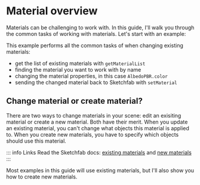 <script setup>
import CodePenEmbed from '../../components/CodePenEmbed.vue'
</script>

# Material overview

Materials can be challenging to work with. In this guide, I'll walk you through the common tasks of working with materials. Let's start with an example:

<CodePenEmbed id="OJaqJoZ/36182ec549c6485675e62cbf964ab0ed" />

This example performs all the common tasks of when changing existing materials:

- get the list of existing materials with `getMaterialList`
- finding the material you want to work with by name
- changing the material properties, in this case `AlbedoPBR.color`
- sending the changed material back to Sketchfab with `setMaterial`

## Change material or create material?

There are two ways to change materials in your scene: edit an exisiting material or create a new material. Both have their merit. When you update an existing material, you can't change what objects this material is applied to. When you create new materials, you have to specify which objects should use this material.

::: info Links
Read the Sketchfab docs: [existing materials](https://sketchfab.com/developers/viewer/functions#api-setMaterial) and [new materials](https://sketchfab.com/developers/viewer/functions#api-createMaterial)
:::

Most examples in this guide will use existing materials, but I'll also show you how to create new materials.
